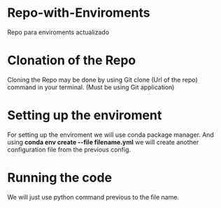 # Repo-with-Enviroments
Repo para enviroments actualizado

# Clonation of the Repo 
Cloning the Repo may be done by using Git clone (Url of the repo) command in your terminal. (Must be using Git application)

# Setting up the enviroment
For setting up the enviroment we will use conda package manager. 
And using **conda env create --file filename.yml** we will create another configuration file from the previous config. 

# Running the code
We will just use python command previous to the file name. 
